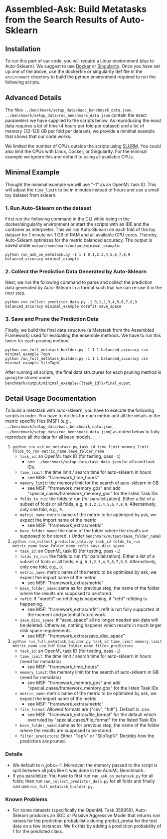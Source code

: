 # Assembled-Ask: Build Metatasks from the Search Results of Auto-Sklearn

## Installation

To run this part of our code, you will require a Linux environment (due to Auto-Sklearn).
We suggest to use [Docker](https://www.docker.com/) or [Singularity](https://sylabs.io/docs/).
Once you have set up one of the above, use the dockerfile or singularity def file in the `environment` directory to
build the python environment required to run the following scripts.

## Advanced Details

The files `../benchmark/setup_data/bacc_benchmark_data.json`, `../benchmark/setup_data/roc_benchmark_data.json` contain
the exact parameters we have supplied to the scripts below.
As reproducing the exact data requires a lot of time (4 hours per fold per dataset) and a lot of memory
(32-126 GB per fold per dataset), we provide a minimal example that shows that our code works.

We limited the number of CPUs outside the scripts using [SLURM](https://slurm.schedmd.com/documentation.html).
You could also limit the CPUs with Linux, Docker, or Singularity.
For the minimal example we ignore this and default to using all available CPUs.

## Minimal Example

Thought the minimal example we will use "-1" as an OpenML task ID. This will adjust the `time_limit` to be in minutes
instead of hours and use a small toy dataset from sklearn.

### 1. Run Auto-Sklearn on the dataset

First run the following command in the CLI while being in the docker/singularity environment or start the scripts with
an IDE and the container as interpreter.
This wil run Auto-Sklearn on each fold of the toy dataset for 1 minute wit 1 GB of RAM and all available CPU cores.
Thereby, Auto-Sklearn optimizes for the metric balanced accuracy.
The output is saved under `output/benchmark/output/minimal_example`.

```shell
python run_ask_on_metatask.py -1 1 1 0,1,2,3,4,5,6,7,8,9 balanced_accuracy minimal_example
```

### 2. Collect the Prediction Data Generated by Auto-Sklearn

Next, we run the following command to parse and collect the prediction data generated by Auto-Sklearn in a format
such that we can re-use it in the next step.

```shell
python run_collect_predictor_data.py -1 0,1,2,3,4,5,6,7,8,9 balanced_accuracy minimal_example norefit save_space
```

### 3. Save and Prune the Prediction Data

Finally, we build the final data structure (a Metatask from the Assembled Framework) used for evaluating the ensemble
methods. We have to run this twice for each pruning method.

```shell
python run_full_metatask_builder.py -1 1 1 balanced_accuracy csv minimal_example TopN
python run_full_metatask_builder.py -1 1 1 balanced_accuracy csv minimal_example SiloTopN
```

After running all scripts, the final data structures for each pruning method is going be stored under
`benchmark/output/minimal_example/{{task_id}}/final_ouput`.

## Detail Usage Documentation

To build a metatask with auto-sklearn, you have to execute the following scripts in order.
You have to do this for each metric and all the details in the metric specific files (MSF)
(e.g., `../benchmark/setup_data/bacc_benchmark_data.json`, `../benchmark/setup_data/roc_benchmark_data.json`)
as noted below to fully reproduce all the data for all base models.

1) `python run_ask_on_metatask.py task_id time_limit memory_limit folds_to_run metric_name base_folder_name`
    * `task_id`: an OpenML task ID (for testing, pass `-1`)
        * see `../benchmark/setup_data/task_data.json` for all used task IDs.
    * `time_limit`: the time limit / search time for auto-sklearn in hours
        * see MSF: "framework_time_hours"
    * `memory_limit`: the memory limit for the search of auto-sklearn in GB
        * see MSF: "framework_memory_gbs" and add "special_cases/framework_memory_gbs" for the listed Task IDs
    * `folds_to_run`: the folds to run (for parallelization). Either a list of a subset of folds or all folds,
      e.g, `0,1,2,3,4,5,6,7,8,9`. Alternatively, only one fold, e.g., `0`.
    * `metric_name`: metric name of the metric to be optimized by ask, we expect the import name of the metric
        * see MSF: "framework_extras/metric"
    * `base_folder_name`:  the name of the folder where the results are supposed to be stored. (
      Under `benchmark/output/base_folder_name`)
2) `python run_collect_predictor_data.py task_id folds_to_run metric_name base_folder_name refit save_disc_space`
    * `task_id`: an OpenML task ID (for testing, pass `-1`)
    * `folds_to_run`: the folds to run (for parallelization). Either a list of a subset of folds or all folds,
      e.g, `0,1,2,3,4,5,6,7,8,9`. Alternatively, only one fold, e.g., `0`.
    * `metric_name`: metric name of the metric to be optimized by ask, we expect the import name of the metric
      * see MSF: "framework_extras/metric"
    * `base_folder_name`: same as for previous step, the name of the folder where the results are supposed to be stored.
    * `refit`: If "norefit" no refitting is happening, if "refit" refitting is happening.
        * see MSF: "framework_extras/refit"; refit is not fully supported at the moment and potential future work.
    * `save_disc_space`: if "save_space" all no longer needed ask data will be deleted. Otherwise, nothing happens which
      results in much larger disk space requirements.
        * see MSF: "framework_extras/save_disc_space"
3) `python run_full_metatask_builder.py task_id time_limit memory_limit metric_name use_hdf base_folder_name filter_predictors`
    * `task_id`: an OpenML task ID (for testing, pass `-1`)
    * `time_limit`: the time limit / search time for auto-sklearn in hours (need for metadata)
        * see MSF: "framework_time_hours"
    * `memory_limit`: the memory limit for the search of auto-sklearn in GB (need for metadata)
        * see MSF: "framework_memory_gbs" and add "special_cases/framework_memory_gbs" for the listed Task IDs
    * `metric_name`: metric name of the metric to be optimized by ask, we expect the import name of the metric
        * see MSF: "framework_extras/metric"
    * `file_format`: Allowed formats are {"csv", "hdf"}. Default is .csv.
        * see MSF: "framework_extras/file_format" for the default which overruled by "special_cases/file_format" for the
          listed Task IDs
    * `base_folder_name`: same as for previous step, the name of the folder where the results are supposed to be stored.
    * `filter_predictors`: Either "TopN" or "SiloTopN". Decides how the predictors are pruned.

### Details

* We default to n_jobs=-1. Moreover, the memory passed to the script is split between all jobs like it was done in the
  AutoML Benchmark.
* If you parallelize: You have to first run `run_ask_on_metatask.py` for all folds; then
  run `run_collect_predictor_data.py` for all folds
  and finally can use `run_full_metatask_builder.py`.

### Known Problems

* For some datasets (specifically the OpenML Task 359959), Auto-Sklearn produces an SGD or Passive Aggressive Model that
  returns nan values
  for the prediction probabilistic during predict_proba for the test data on a few instances. We fix this by adding a
  prediction probability of 1 for the predicted class.